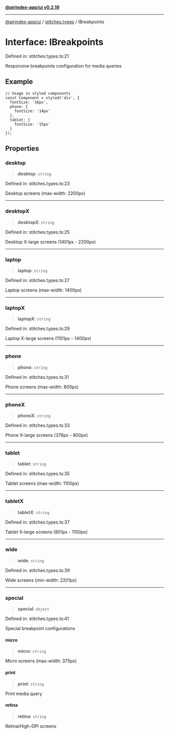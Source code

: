 [**@airindex-app/ui v0.2.19**](../../README.md)

***

[@airindex-app/ui](../../README.md) / [stitches.types](../README.md) / IBreakpoints

# Interface: IBreakpoints

Defined in: stitches.types.ts:21

Responsive breakpoints configuration for media queries

## Example

```tsx
// Usage in styled components
const Component = styled('div', {
  fontSize: '16px',
  phone: {
    fontSize: '14px'
  },
  tablet: {
    fontSize: '15px'
  }
});
```

## Properties

### desktop

> **desktop**: `string`

Defined in: stitches.types.ts:23

Desktop screens (max-width: 2200px)

***

### desktopX

> **desktopX**: `string`

Defined in: stitches.types.ts:25

Desktop X-large screens (1401px - 2200px)

***

### laptop

> **laptop**: `string`

Defined in: stitches.types.ts:27

Laptop screens (max-width: 1400px)

***

### laptopX

> **laptopX**: `string`

Defined in: stitches.types.ts:29

Laptop X-large screens (1101px - 1400px)

***

### phone

> **phone**: `string`

Defined in: stitches.types.ts:31

Phone screens (max-width: 800px)

***

### phoneX

> **phoneX**: `string`

Defined in: stitches.types.ts:33

Phone X-large screens (376px - 800px)

***

### tablet

> **tablet**: `string`

Defined in: stitches.types.ts:35

Tablet screens (max-width: 1100px)

***

### tabletX

> **tabletX**: `string`

Defined in: stitches.types.ts:37

Tablet X-large screens (801px - 1100px)

***

### wide

> **wide**: `string`

Defined in: stitches.types.ts:39

Wide screens (min-width: 2201px)

***

### special

> **special**: `object`

Defined in: stitches.types.ts:41

Special breakpoint configurations

#### micro

> **micro**: `string`

Micro screens (max-width: 375px)

#### print

> **print**: `string`

Print media query

#### retina

> **retina**: `string`

Retina/High-DPI screens
